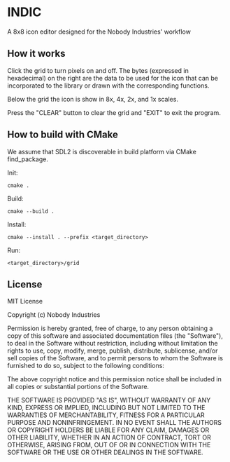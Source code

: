 # INDIC

A 8x8 icon editor designed for the Nobody Industries' workflow


## How it works

Click the grid to turn pixels on and off. The bytes (expressed in hexadecimal) on the right are the data to be used for the icon that can be incorporated to the library or drawn with the corresponding functions.

Below the grid the icon is show in 8x, 4x, 2x, and 1x scales.

Press the "CLEAR" button to clear the grid and "EXIT" to exit the program.

## How to build with CMake

We assume that SDL2 is discoverable in build platform via CMake find_package.

Init:

`cmake .`

Build:

`cmake --build .`

Install:

`cmake --install . --prefix <target_directory>`

Run:

`<target_directory>/grid`

## License

MIT License

Copyright (c) Nobody Industries

Permission is hereby granted, free of charge, to any person obtaining a copy
of this software and associated documentation files (the "Software"), to deal
in the Software without restriction, including without limitation the rights
to use, copy, modify, merge, publish, distribute, sublicense, and/or sell
copies of the Software, and to permit persons to whom the Software is
furnished to do so, subject to the following conditions:

The above copyright notice and this permission notice shall be included in all
copies or substantial portions of the Software.

THE SOFTWARE IS PROVIDED "AS IS", WITHOUT WARRANTY OF ANY KIND, EXPRESS OR
IMPLIED, INCLUDING BUT NOT LIMITED TO THE WARRANTIES OF MERCHANTABILITY,
FITNESS FOR A PARTICULAR PURPOSE AND NONINFRINGEMENT. IN NO EVENT SHALL THE
AUTHORS OR COPYRIGHT HOLDERS BE LIABLE FOR ANY CLAIM, DAMAGES OR OTHER
LIABILITY, WHETHER IN AN ACTION OF CONTRACT, TORT OR OTHERWISE, ARISING FROM,
OUT OF OR IN CONNECTION WITH THE SOFTWARE OR THE USE OR OTHER DEALINGS IN THE
SOFTWARE.
